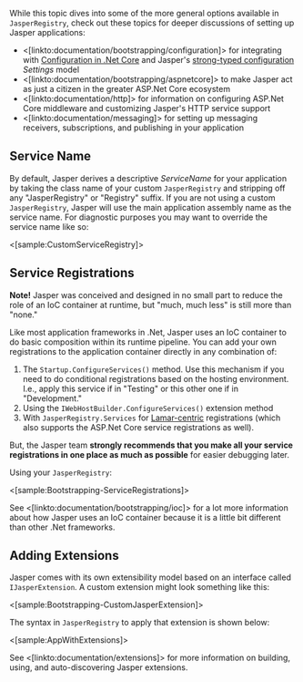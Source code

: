 <!--title:Configuring Jasper Applications-->

While this topic dives into some of the more general options available in `JasperRegistry`, check out these topics for deeper
discussions of setting up Jasper applications:

* <[linkto:documentation/bootstrapping/configuration]> for integrating with [Configuration in .Net Core](https://docs.microsoft.com/en-us/aspnet/core/fundamentals/configuration) and Jasper's [strong-typed configuration](https://jeremydmiller.com/2014/11/07/strong_typed_configuration/) *Settings* model
* <[linkto:documentation/bootstrapping/aspnetcore]> to make Jasper act as just a citizen in the greater ASP.Net Core ecosystem
* <[linkto:documentation/http]> for information on configuring ASP.Net Core middleware and customizing Jasper's HTTP service support
* <[linkto:documentation/messaging]> for setting up messaging receivers, subscriptions, and publishing in your application

## Service Name

By default, Jasper derives a descriptive _ServiceName_ for your application by taking the class name of your custom `JasperRegistry` and stripping off
any "JasperRegistry" or "Registry" suffix. If you are not using a custom `JasperRegistry`, Jasper will use the main application assembly name as the service name. For diagnostic purposes you may want to override the service name like so:

<[sample:CustomServiceRegistry]>

## Service Registrations

<div class="alert alert-info"><b>Note!</b> Jasper was conceived and designed in no small part to reduce the role of an IoC container at runtime, but "much, much less" is still more than "none." </div>

Like most application frameworks in .Net, Jasper uses an IoC container to do basic composition within its runtime pipeline. You can add your own registrations to the application container directly in any combination of:

1. The `Startup.ConfigureServices()` method. Use this mechanism if you need to do conditional registrations based on the hosting environment. I.e., apply this service if in "Testing" or this other one if in "Development."
1. Using the `IWebHostBuilder.ConfigureServices()` extension method
1. With `JasperRegistry.Services` for [Lamar-centric](https://jasperfx.github.io/lamar) registrations (which also supports the ASP.Net Core service registrations as well).

But, the Jasper team **strongly recommends that you make all your service registrations in one place as much as possible** for easier debugging later.

Using your `JasperRegistry`:

<[sample:Bootstrapping-ServiceRegistrations]>

See <[linkto:documentation/bootstrapping/ioc]> for a lot more information about how Jasper uses an IoC container because it is a little bit different than other .Net frameworks.

## Adding Extensions

Jasper comes with its own extensibility model based on an interface called `IJasperExtension`. A custom extension
might look something like this:

<[sample:Bootstrapping-CustomJasperExtension]>

The syntax in `JasperRegistry` to apply that extension is shown below:

<[sample:AppWithExtensions]>

See <[linkto:documentation/extensions]> for more information on building, using, and auto-discovering Jasper extensions.







